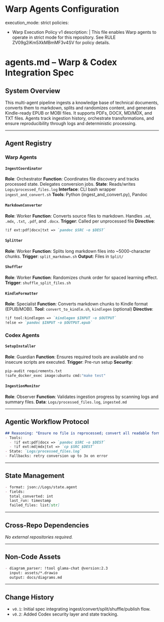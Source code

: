 # Warp Agents Configuration
execution_mode: strict
policies:
  - Warp Execution Policy v1
description: |
  This file enables Warp agents to operate in strict mode for this repository.
  See RULE ZV09g2iKm5XkMBmMF3v4SV for policy details.

# agents.md – Warp & Codex Integration Spec

## System Overview

This multi-agent pipeline ingests a knowledge base of technical documents, converts them to markdown, splits and randomizes content, and generates Kindle-ready EPUB or MOBI files. It supports PDFs, DOCX, MD/MDX, and TXT files. Agents track ingestion history, orchestrate transformations, and ensure reproducibility through logs and deterministic processing.

---

## Agent Registry

### Warp Agents

#### `IngestCoordinator`

**Role**: Orchestrator
**Function**: Coordinates file discovery and tracks processed state. Delegates conversion jobs.
**State**: Reads/writes `Logs/processed_files.log`
**Interface**: CLI bash wrapper `ingest_and_convert.sh`
**Tools**: Python (ingest\_and\_convert.py), Pandoc

#### `MarkdownConverter`

**Role**: Worker
**Function**: Converts source files to markdown. Handles `.md`, `.mdx`, `.txt`, `.pdf`, and `.docx`.
**Trigger**: Called per unprocessed file
**Directive**:

```markdown
!if ext:pdf|docx|txt => `pandoc $SRC -o $DEST`
```

#### `Splitter`

**Role**: Worker
**Function**: Splits long markdown files into \~5000-character chunks.
**Trigger**: `split_markdown.sh`
**Output**: Files in `Split/`

#### `Shuffler`

**Role**: Worker
**Function**: Randomizes chunk order for spaced learning effect.
**Trigger**: `shuffle_split_files.sh`

#### `KindleFormatter`

**Role**: Specialist
**Function**: Converts markdown chunks to Kindle format (EPUB/MOBI).
**Tool**: `convert_to_kindle.sh`, `kindlegen` (optional)
**Directive**:

```markdown
!if tool:kindlegen => `kindlegen $INPUT -o $OUTPUT`
!else => `pandoc $INPUT -o $OUTPUT.epub`
```

### Codex Agents

#### `SetupInstaller`

**Role**: Guardian
**Function**: Ensures required tools are available and no insecure scripts are executed.
**Trigger**: Pre-run setup
**Security**:

```bash
pip-audit requirements.txt
!safe_docker_exec image:ubuntu cmd:"make test"
```

#### `IngestionMonitor`

**Role**: Observer
**Function**: Validates ingestion progress by scanning logs and summary files.
**Data**: `Logs/processed_files.log`, `ingested.md`

---

## Agentic Workflow Protocol

```markdown
## Reasoning: "Ensure no file is reprocessed; convert all readable formats to .md"
- Tools:
  - !if ext:pdf|docx => `pandoc $SRC -o $DEST`
  - !if ext:md|mdx|txt => `cp $SRC $DEST`
- State: `Logs/processed_files.log`
- Fallbacks: retry conversion up to 3x on error
```

---

## State Management

```markdown
- format: json://Logs/state.agent
- fields:
  total_converted: int
  last_run: timestamp
  failed_files: list[str]
```

---

## Cross-Repo Dependencies

*No external repositories required.*

---

## Non-Code Assets

```markdown
- diagram_parser: !tool glama-chat @version:2.3
  input: assets/*.drawio
  output: docs/diagrams.md
```

---

## Change History

* `v0.1`: Initial spec integrating ingest/convert/split/shuffle/publish flow.
* `v0.2`: Added Codex security layer and state tracking.
